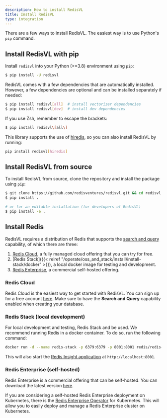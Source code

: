 ```yaml
---
description: How to install RedisVL
title: Install RedisVL
type: integration
---
```

There are a few ways to install RedisVL. The easiest way is to use Python's `pip` command.

## Install RedisVL with pip

Install `redisvl` into your Python (>=3.8) environment using `pip`:

```bash
$ pip install -U redisvl
```

RedisVL comes with a few dependencies that are automatically installed. However, a few dependencies
are optional and can be installed separately if needed:

```bash
$ pip install redisvl[all]  # install vectorizer dependencies
$ pip install redisvl[dev]  # install dev dependencies
```

If you use Zsh, remember to escape the brackets:

```bash
$ pip install redisvl\[all\]
```

This library supports the use of [hiredis](https://redis.com/lp/hiredis/), so you can also install RedisVL by running:

```bash
pip install redisvl[hiredis]
```

## Install RedisVL from source

To install RedisVL from source, clone the repository and install the package using `pip`:

```bash
$ git clone https://github.com/redisventures/redisvl.git && cd redisvl
$ pip install .

# or for an editable installation (for developers of RedisVL)
$ pip install -e .
```

## Install Redis

RedisVL requires a distribution of Redis that supports the [search and query](https://redis.com/modules/redis-search/) capability, of which there are three:

1. [Redis Cloud](https://redis.com/try-free), a fully managed cloud offering that you can try for free.
2. [Redis Stack]({{< relref "/operate/oss_and_stack/install/install-stack/docker" >}}), a local docker image for testing and development.
3. [Redis Enterprise](https://redis.com/redis-enterprise/), a commercial self-hosted offering.

### Redis Cloud

Redis Cloud is the easiest way to get started with RedisVL. You can sign up for a free account [here](https://redis.com/try-free). Make sure to have the **Search and Query** capability enabled when creating your database.

### Redis Stack (local development)

For local development and testing, Redis Stack and be used. We recommend running Redis
in a docker container. To do so, run the following command:

```bash
docker run -d --name redis-stack -p 6379:6379 -p 8001:8001 redis/redis-stack:latest
```

This will also start the [Redis Insight application](https://redis.com/redis-enterprise/redis-insight/) at `http://localhost:8001`.

### Redis Enterprise (self-hosted)

Redis Enterprise is a commercial offering that can be self-hosted. You can download the latest version [here](https://redis.com/redis-enterprise-software/download-center/software/).

If you are considering a self-hosted Redis Enterprise deployment on Kubernetes, there is the [Redis Enterprise Operator](https://docs.redis.com/latest/kubernetes/) for Kubernetes. This will allow you to easily deploy and manage a Redis Enterprise cluster on Kubernetes.